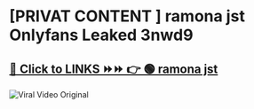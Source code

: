 
 # [PRIVAT CONTENT ] ramona jst Onlyfans Leaked 3nwd9

## <h2><a href="https://clipsfans.com/ramona_jst&ref=git">🔗 Click to LINKS ⏩⏩ 👉 🟢 ramona jst </a></h2>

<a href="https://clipsfans.com/ramona_jst&ref=git" rel="nofollow" data-target="animated-image.originalLink"><img src="https://i.ibb.co.com/xMMVF88/686577567.gif" alt="Viral Video Original" style="max-width: 100%; display: inline-block;" data-target="animated-image.originalImage"></a>

